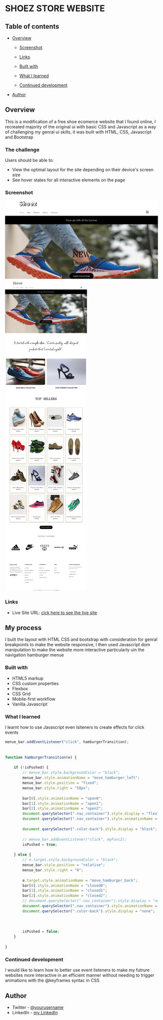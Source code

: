 
#   SHOEZ STORE WEBSITE


## Table of contents

- [Overview](#overview)
  - [Screenshot](#screenshot)
  - [Links](#links)

  - [Built with](#built-with)
  - [What I learned](#what-i-learned)
  - [Continued development](#continued-development)

- [Author](#author)




## Overview
This is a modification of a free shoe ecomerce website that I found online, I recreated majority of the original ui with basic CSS and Javascript as a way of challenging my genral ui skills, it was built with HTML, CSS, Javascript and Bootstrap
### The challenge

Users should be able to:

- View the optimal layout for the site depending on their device's screen size
- See hover states for all interactive elements on the page

### Screenshot

![](./screenshot.png)
![](./fullPageScreenshot.png)

### Links
- Live Site URL: [cick here to see the live site](https://JAjorgbor.github.io/shoez-store/)

## My process
I built the layout with HTML CSS and bootstrap with consideration for genral breakpoints to make the website responsive, I then used Javascript dom manipulation to make the website more interactive particularly uin the navigation hamburger menue

### Built with

-  HTML5 markup
- CSS custom properties
- Flexbox
- CSS Grid
- Mobile-first workflow
- Vanilla Javascript 

### What I learned
I learnt how to use Javascript even lsiteners to create effects for click events
```js
menue_bar.addEventListener("click", hamburgerTransition);


function hamburgerTransition(e) {

    if (!isPushed) {
        // menue_bar.style.backgroundColor = "black";
        menue_bar.style.animationName = "move_hamburger_left";
        menue_bar.style.position = "fixed";
        menue_bar.style.right = "50px";

        bar[0].style.animationName = "open0";
        bar[1].style.animationName = "open1";
        bar[2].style.animationName = "open2";
        document.querySelector(".nav_container").style.display = "flex";
        document.querySelector(".nav_container").style.animationName = "pop-out";

        document.querySelector(".color-back").style.display = "block";
        
        // menue_bar.addEventListener("click", myFunc2);
        isPushed = true;

    } else {
        // e.target.style.backgroundColor = "black";
        menue_bar.style.position = "relative";
        menue_bar.style.right = "0";

        e.target.style.animationName = "move_hamburger_back";
        bar[0].style.animationName = "closed0";
        bar[1].style.animationName = "closed1";
        bar[2].style.animationName = "closed2";
        // document.querySelector(".nav_container").style.display = "none";
        document.querySelector(".nav_container").style.animationName = "pop-in";
        document.querySelector(".color-back").style.display = "none";

        

        isPushed = false;
    }

}
```


### Continued development

I would like to learn how to better use event listeners to make my futrure websites more interactive in an efficient manner without needing to trigger animations with the @keyframes syntac in CSS
## Author
- Twitter - [@yourusername](https://www.twitter.com/jAjorgbor)
- LinkedIn - [my LinkedIn](https://www.linkedin.com/in/joshua-ajorgbor-b0bba6227/)
